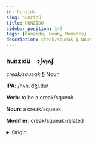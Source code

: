 ```yaml
---
id: hunzidü
slug: hunzidü
title: HUNZİDÜ
sidebar_position: 147
tags: [hunzidü, Noun, Romance]
description: creak/squeak § Noun
---
```


### hunzidü&emsp;<span kind="abugida">ɂ̃ʃⱴɟʌʄ</span>

*creak/squeak* **§** Noun

**IPA**: /hʌn.ˈd͡ʒi.du/

**Verb**: to be a creak/squeak

**Noun**: a creak/squeak

**Modifier**: creak/squeak-related

<details>
    <summary>Origin</summary>
    Portuguese, Brazilian rangido [hɐ̃ˈʒi.du]<br/>
    <em>Romance Language Family</em>
</details>